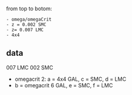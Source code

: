 from top to botom:

    - omega/omegaCrit
    - z = 0.002 SMC
    - z= 0.007 LMC
    - 4x4


## data

007 LMC
002 SMC

- omegacrit 2: a = 4x4 GAL, c = SMC, d = LMC
- b = omegacrit 6 GAL, e = SMC, f = LMC